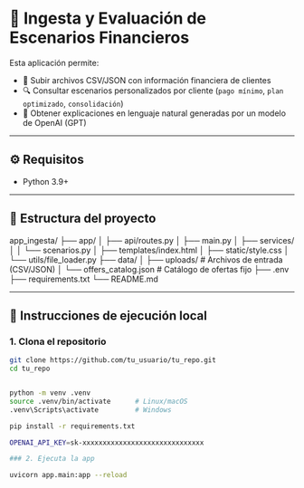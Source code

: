 # 🧩 Ingesta y Evaluación de Escenarios Financieros

Esta aplicación permite:

- 📂 Subir archivos CSV/JSON con información financiera de clientes
- 🔍 Consultar escenarios personalizados por cliente (`pago mínimo`, `plan optimizado`, `consolidación`)
- 🧠 Obtener explicaciones en lenguaje natural generadas por un modelo de OpenAI (GPT)

---

## ⚙️ Requisitos

- Python 3.9+

---

## 📁 Estructura del proyecto

app_ingesta/
├── app/
│ ├── api/routes.py
│ ├── main.py
│ ├── services/
│ │ └── scenarios.py
│ ├── templates/index.html
│ ├── static/style.css
│ └── utils/file_loader.py
├── data/
│ ├── uploads/ # Archivos de entrada (CSV/JSON)
│ └── offers_catalog.json # Catálogo de ofertas fijo
├── .env
├── requirements.txt
└── README.md


---

## 🚀 Instrucciones de ejecución local

### 1. Clona el repositorio

```bash
git clone https://github.com/tu_usuario/tu_repo.git
cd tu_repo


python -m venv .venv
source .venv/bin/activate      # Linux/macOS
.venv\Scripts\activate         # Windows

pip install -r requirements.txt

OPENAI_API_KEY=sk-xxxxxxxxxxxxxxxxxxxxxxxxxxxxxx

### 2. Ejecuta la app

uvicorn app.main:app --reload




